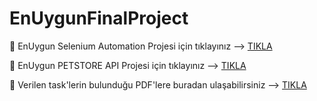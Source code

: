# EnUygunFinalProject

📌 EnUygun Selenium Automation Projesi için tıklayınız --> <a href="https://github.com/msevtekin/EnUygunFinalProject/tree/main/EnUygun_Task-master">TIKLA</a>

📌 EnUygun PETSTORE API Projesi için tıklayınız --> <a href="https://github.com/msevtekin/EnUygunFinalProject/tree/main/PetStore_Api_Automation-Enuygun">TIKLA</a>

📌 Verilen task'lerin bulunduğu PDF'lere buradan ulaşabilirsiniz --> <a href="https://github.com/msevtekin/EnUygunFinalProject/tree/main/EnUygun%20Projects">TIKLA</a>
